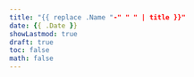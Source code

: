 ```yaml
---
title: "{{ replace .Name "-" " " | title }}"
date: {{ .Date }}
showLastmod: true
draft: true
toc: false
math: false
---
```


